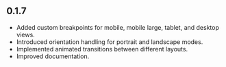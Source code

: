 ## 0.1.7

- Added custom breakpoints for mobile, mobile large, tablet, and desktop views.
- Introduced orientation handling for portrait and landscape modes.
- Implemented animated transitions between different layouts.
- Improved documentation.